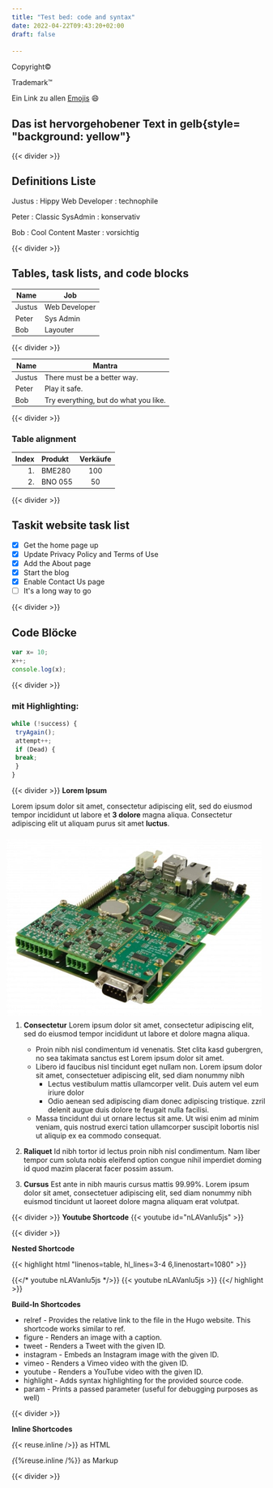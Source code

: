 ```yaml
---
title: "Test bed: code and syntax"
date: 2022-04-22T09:43:20+02:00
draft: false

---
```




Copyright&copy;

Trademark&trade;

Ein Link zu allen [Emojis](https://unicode.org/emoji/charts/full-emoji-list.html/) :smile: 

## Das ist hervorgehobener Text in gelb{style= "background: yellow"}
{{< divider >}}
## Definitions Liste
Justus
: Hippy Web Developer
: technophile


Peter
: Classic SysAdmin
: konservativ

Bob
: Cool Content Master
: vorsichtig

{{< divider >}}
## Tables, task lists, and code blocks
 Name     | Job
 ---------|------
 Justus   | Web Developer
 Peter    | Sys Admin
 Bob      | Layouter

{{< divider >}}

| Name    | Mantra |
| ---     | ---    |
| Justus  | There must be a better way. |
| Peter   | Play it safe. |
| Bob     | Try everything, but do what you like. |

{{< divider >}}

### Table alignment
| Index | Produkt | Verkäufe |
| --:   | :--     | :-:      |
| 1.    | BME280  | 100      |
| 2.    | BNO 055 | 50       |

{{< divider >}}
## Taskit website task list
- [x] Get the home page up
- [x] Update Privacy Policy and Terms of Use
- [x] Add the About page
- [x] Start the blog
- [x] Enable Contact Us page
- [ ] It's a long way to go

{{< divider >}}

## Code Blöcke
```javascript
var x= 10;
x++;
console.log(x);
```
{{< divider >}}
### mit Highlighting:
```javascript {linenos=true,hl_lines=[2,"4-6"], linenostart=199}
while (!success) {
 tryAgain();
 attempt++;
 if (Dead) {
 break;
 }
}
```
{{< divider >}}
__Lorem Ipsum__

Lorem ipsum dolor sit amet, consectetur adipiscing elit, sed do eiusmod tempor incididunt ut labore et **3 dolore** magna aliqua. Consectetur adipiscing elit ut aliquam purus sit amet **luctus**.

<img style="float:right; margin: 10px;" src="/image/starterkit.jpg">

1. **Consectetur** Lorem ipsum dolor sit amet, consectetur adipiscing elit, sed do eiusmod tempor incididunt ut labore et dolore magna aliqua.
   * Proin nibh nisl condimentum id venenatis. Stet clita kasd gubergren, no sea takimata sanctus est Lorem ipsum dolor sit amet. 
   * Libero id faucibus nisl tincidunt eget nullam non. Lorem ipsum dolor sit amet, consectetuer adipiscing elit, sed diam nonummy nibh
     * Lectus vestibulum mattis ullamcorper velit. Duis autem vel eum iriure dolor
     * Odio aenean sed adipiscing diam donec adipiscing tristique. zzril delenit augue duis dolore te feugait nulla facilisi. 
   * Massa tincidunt dui ut ornare lectus sit ame. Ut wisi enim ad minim veniam, quis nostrud exerci tation ullamcorper suscipit lobortis nisl ut aliquip ex ea commodo consequat.  
   
2. **Raliquet** Id nibh tortor id  lectus proin nibh nisl condimentum. Nam liber tempor cum soluta nobis eleifend option congue nihil imperdiet doming id quod mazim placerat facer possim assum.  
3. **Cursus** Est ante in nibh mauris cursus mattis 99.99%. Lorem ipsum dolor sit amet, consectetuer adipiscing elit, sed diam nonummy nibh euismod tincidunt ut laoreet dolore magna aliquam erat volutpat.

{{< divider >}}
__Youtube Shortcode__
{{< youtube id="nLAVanlu5js" >}}

{{< divider >}}

__Nested Shortcode__

{{< highlight html "linenos=table, hl_lines=3-4 6,linenostart=1080" >}} 
 
{{</* youtube nLAVanlu5js */>}} 
 {{< youtube nLAVanlu5js >}}
{{</ highlight >}} 

__Build-In Shortcodes__

* relref - Provides the relative link to the file in the Hugo website. This shortcode works similar to ref.
* figure - Renders an image with a caption.
* tweet - Renders a Tweet with the given ID.
* instagram - Embeds an Instagram image with the given ID.
* vimeo - Renders a Vimeo video with the given ID.
* youtube - Renders a YouTube video with the given ID.
* highlight - Adds syntax highlighting for the provided source code.
* param - Prints a passed parameter (useful for debugging purposes as well)

{{< divider >}}

__Inline Shortcodes__

*{*{< reuse.inline />}} as HTML

*{*{%reuse.inline /%}} as Markup

{{< divider >}}